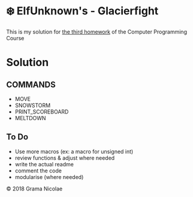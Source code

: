 # ❄️ ElfUnknown's - Glacierfight

This is my solution for [the third homework](https://ocw.cs.pub.ro/courses/programare/teme_2018/tema3_2018_ca) of the Computer Programming Course

# Solution

## COMMANDS 
- MOVE <id> <moves>
- SNOWSTORM <K> 
- PRINT_SCOREBOARD
- MELTDOWN

## To Do
- Use more macros (ex: a macro for unsigned int)
- review functions & adjust where needed
- write the actual readme
- comment the code
- modularise (where needed)

© 2018 Grama Nicolae
